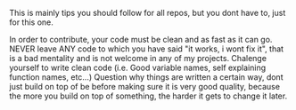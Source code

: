 This is mainly tips you should follow for all repos, but you dont have to, just for this one.

In order to contribute, your code must be clean and as fast as it can go.
NEVER leave ANY code to which you have said "it works, i wont fix it", that is a bad mentality and is not welcome in any of my projects.
Chalenge yourself to write clean code (i.e. Good variable names, self explaining function names, etc...)
Question why things are written a certain way, dont just build on top of be before making sure it is very good quality, because the more you build on top of something, the harder it gets to change it later.
